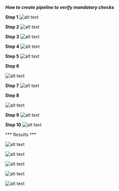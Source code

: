 ***How to create pipeline to verify mandatory checks***

**Step 1**
![alt text](image-5.png)

**Step 2**
![alt text](image-6.png)

**Step 3**
![alt text](image-7.png)

**Step 4**
![alt text](image-8.png)

**Step 5**
![alt text](image-4.png)

**Step 6**

![alt text](image-10.png)

**Step 7**
![alt text](image-3.png)

**Step 8**

![alt text](image-11.png)

**Step 9**
![alt text](image-2.png)

**Step 10**
![alt text](image.png)

*** Results ***

![alt text](image-13.png)

![alt text](image-15.png)

![alt text](image-1.png)

![alt text](image-14.png)

![alt text](image-9-1.png)

